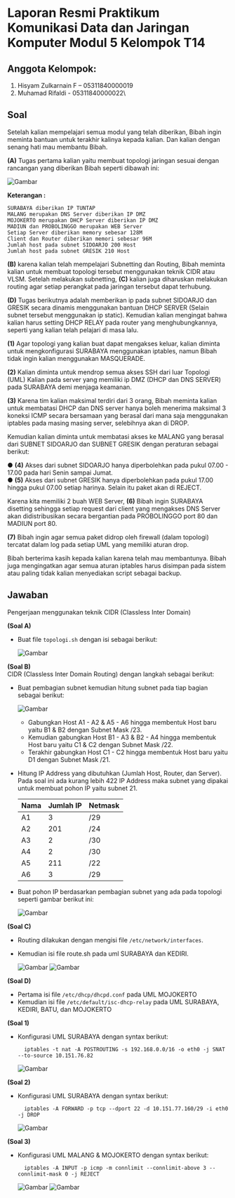 # Laporan Resmi Praktikum Komunikasi Data dan Jaringan Komputer Modul 5 Kelompok T14

## Anggota Kelompok:

1. Hisyam Zulkarnain F – 05311840000019
2. Muhamad Rifaldi - 05311840000022\

## Soal
Setelah kalian mempelajari semua modul yang telah diberikan, Bibah ingin meminta bantuan untuk
terakhir kalinya kepada kalian. Dan kalian dengan senang hati mau membantu Bibah.

**(A)** Tugas pertama kalian yaitu membuat topologi jaringan sesuai dengan rancangan yang diberikan
Bibah seperti dibawah ini:
  
![Gambar](Image/A1.PNG)

**Keterangan :** 
    
    SURABAYA diberikan IP TUNTAP  
    MALANG merupakan DNS Server diberikan IP DMZ  
    MOJOKERTO merupakan DHCP Server diberikan IP DMZ  
    MADIUN dan PROBOLINGGO merupakan WEB Server  
    Setiap Server diberikan memory sebesar 128M  
    Client dan Router diberikan memori sebesar 96M  
    Jumlah host pada subnet SIDOARJO 200 Host  
    Jumlah host pada subnet GRESIK 210 Host  

**(B)** karena kalian telah mempelajari Subnetting dan Routing, Bibah meminta kalian untuk membuat topologi tersebut menggunakan teknik CIDR atau VLSM. Setelah melakukan subnetting, **(C)** kalian juga diharuskan melakukan routing agar setiap perangkat pada jaringan tersebut dapat terhubung.

**(D)** Tugas berikutnya adalah memberikan ip pada subnet SIDOARJO dan GRESIK secara dinamis
menggunakan bantuan DHCP SERVER (Selain subnet tersebut menggunakan ip static). Kemudian
kalian mengingat bahwa kalian harus setting DHCP RELAY pada router yang menghubungkannya,
seperti yang kalian telah pelajari di masa lalu.

**(1)** Agar topologi yang kalian buat dapat mengakses keluar, kalian diminta untuk mengkonfigurasi
SURABAYA menggunakan iptables, namun Bibah tidak ingin kalian menggunakan
MASQUERADE.

**(2)** Kalian diminta untuk mendrop semua akses SSH dari luar Topologi (UML) Kalian pada server
yang memiliki ip DMZ (DHCP dan DNS SERVER) pada SURABAYA demi menjaga keamanan.

**(3)** Karena tim kalian maksimal terdiri dari 3 orang, Bibah meminta kalian untuk membatasi DHCP
dan DNS server hanya boleh menerima maksimal 3 koneksi ICMP secara bersamaan yang berasal dari
mana saja menggunakan iptables pada masing masing server, selebihnya akan di DROP.

Kemudian kalian diminta untuk membatasi akses ke MALANG yang berasal dari SUBNET
SIDOARJO dan SUBNET GRESIK dengan peraturan sebagai berikut:  

● **(4)** Akses dari subnet SIDOARJO hanya diperbolehkan pada pukul 07.00 - 17.00 pada hari Senin
sampai Jumat.  
● **(5)** Akses dari subnet GRESIK hanya diperbolehkan pada pukul 17.00 hingga pukul 07.00 setiap
harinya. Selain itu paket akan di REJECT. 

Karena kita memiliki 2 buah WEB Server, **(6)** Bibah ingin SURABAYA disetting sehingga setiap
request dari client yang mengakses DNS Server akan didistribusikan secara bergantian pada
PROBOLINGGO port 80 dan MADIUN port 80.

**(7)** Bibah ingin agar semua paket didrop oleh firewall (dalam topologi) tercatat dalam log pada setiap
UML yang memiliki aturan drop.

Bibah berterima kasih kepada kalian karena telah mau membantunya. Bibah juga mengingatkan agar
semua aturan iptables harus disimpan pada sistem atau paling tidak kalian menyediakan script sebagai
backup.

## Jawaban
Pengerjaan menggunakan teknik CIDR (Classless Inter Domain)

**(Soal A)**
- Buat file `topologi.sh` dengan isi sebagai berikut:

    ![Gambar](Image/A2.PNG)

**(Soal B)**  
CIDR (Classless Inter Domain Routing) dengan langkah sebagai berikut:
- Buat pembagian subnet kemudian hitung subnet pada tiap bagian sebagai berikut:

    ![Gambar](Image/B1.PNG)

    - Gabungkan Host A1 - A2 & A5 - A6 hingga membentuk Host baru yaitu B1 & B2 dengan Subnet Mask /23.
    - Kemudian gabungkan Host B1 - A3 & B2 - A4 hingga membentuk Host baru yaitu C1 & C2 dengan Subnet Mask /22.
    - Terakhir gabungkan Host C1 - C2 hingga membentuk Host baru yaitu D1  dengan Subnet Mask /21.

- Hitung IP Address yang dibutuhkan (Jumlah Host, Router, dan Server). Pada soal ini ada kurang lebih 422 IP Address maka subnet yang dipakai untuk membuat pohon IP yaitu subnet 21. 

    | Nama | Jumlah IP | Netmask |
    |--|--|--|
    | A1 | 3 | /29 |
    | A2 | 201 | /24 |
    | A3 | 2 | /30 |
    | A4 | 2 | /30 |
    | A5 | 211 | /22 |
    | A6 | 3 | /29 |
  
- Buat pohon IP berdasarkan pembagian subnet yang ada pada topologi seperti gambar berikut ini:

    ![Gambar](Image/B2.PNG)

**(Soal C)**
- Routing dilakukan dengan mengisi file `/etc/network/interfaces`.
- Kemudian isi file route.sh pada uml SURABAYA dan KEDIRI.

    ![Gambar](Image/C1.PNG)
    ![Gambar](Image/C2.PNG)

**(Soal D)**
- Pertama isi file `/etc/dhcp/dhcpd.conf` pada UML MOJOKERTO
- Kemudian isi file `/etc/default/isc-dhcp-relay` pada UML SURABAYA, KEDIRI, BATU, dan MOJOKERTO

**(Soal 1)**
- Konfigurasi UML SURABAYA dengan syntax berikut:

        iptables -t nat -A POSTROUTING -s 192.168.0.0/16 -o eth0 -j SNAT --to-source 10.151.76.82

    ![Gambar](Image/1A.PNG)

**(Soal 2)**
- Konfigurasi UML SURABAYA dengan syntax berikut:

        iptables -A FORWARD -p tcp --dport 22 -d 10.151.77.160/29 -i eth0 -j DROP

    ![Gambar](Image/2A.PNG)

**(Soal 3)**
- Konfigurasi UML MALANG & MOJOKERTO dengan syntax berikut:

        iptables -A INPUT -p icmp -m connlimit --connlimit-above 3 --connlimit-mask 0 -j REJECT
    
    ![Gambar](Image/3A.PNG)
    ![Gambar](Image/3B.PNG)
